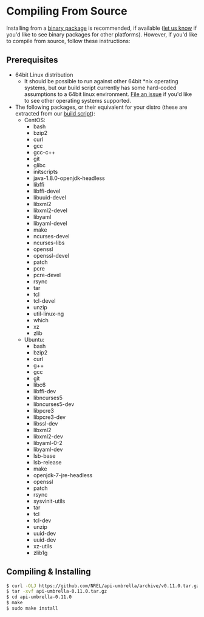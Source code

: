 # Compiling From Source

Installing from a [binary package](../getting-started.html#installation) is recommended, if available ([let us know](https://github.com/NREL/api-umbrella/issues/new) if you'd like to see binary packages for other platforms). However, if you'd like to compile from source, follow these instructions:

## Prerequisites

- 64bit Linux distribution
  - It should be possible to run against other 64bit *nix operating systems, but our build script currently has some hard-coded assumptions to a 64bit linux environment. [File an issue](https://github.com/NREL/api-umbrella/issues/new) if you'd like to see other operating systems supported.
- The following packages, or their equivalent for your distro (these are extracted from our [build script](https://github.com/NREL/api-umbrella/blob/master/build/package/build)):
  - CentOS:
    - bash
    - bzip2
    - curl
    - gcc
    - gcc-c++
    - git
    - glibc
    - initscripts
    - java-1.8.0-openjdk-headless
    - libffi
    - libffi-devel
    - libuuid-devel
    - libxml2
    - libxml2-devel
    - libyaml
    - libyaml-devel
    - make
    - ncurses-devel
    - ncurses-libs
    - openssl
    - openssl-devel
    - patch
    - pcre
    - pcre-devel
    - rsync
    - tar
    - tcl
    - tcl-devel
    - unzip
    - util-linux-ng
    - which
    - xz
    - zlib
  - Ubuntu:
    - bash
    - bzip2
    - curl
    - g++
    - gcc
    - git
    - libc6
    - libffi-dev
    - libncurses5
    - libncurses5-dev
    - libpcre3
    - libpcre3-dev
    - libssl-dev
    - libxml2
    - libxml2-dev
    - libyaml-0-2
    - libyaml-dev
    - lsb-base
    - lsb-release
    - make
    - openjdk-7-jre-headless
    - openssl
    - patch
    - rsync
    - sysvinit-utils
    - tar
    - tcl
    - tcl-dev
    - unzip
    - uuid-dev
    - uuid-dev
    - xz-utils
    - zlib1g

## Compiling & Installing

```sh
$ curl -OLJ https://github.com/NREL/api-umbrella/archive/v0.11.0.tar.gz
$ tar -xvf api-umbrella-0.11.0.tar.gz
$ cd api-umbrella-0.11.0
$ make
$ sudo make install
```
